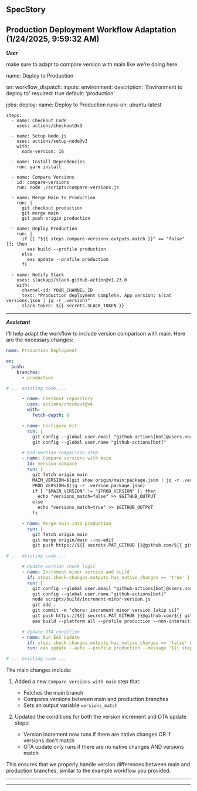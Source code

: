## SpecStory

## Production Deployment Workflow Adaptation (1/24/2025, 9:59:32 AM)

_**User**_

make sure to adapt to compare version with main  like we're doing here

name: Deploy to Production

on:
  workflow_dispatch:
    inputs:
      environment:
        description: 'Environment to deploy to'
        required: true
        default: 'production'

jobs:
  deploy:
    name: Deploy to Production
    runs-on: ubuntu-latest

    steps:
      - name: Checkout Code
        uses: actions/checkout@v3

      - name: Setup Node.js
        uses: actions/setup-node@v3
        with:
          node-version: 16

      - name: Install Dependencies
        run: yarn install

      - name: Compare Versions
        id: compare-versions
        run: node ./scripts/compare-versions.js

      - name: Merge Main to Production
        run: |
          git checkout production
          git merge main
          git push origin production

      - name: Deploy Production
        run: |
          if [[ "${{ steps.compare-versions.outputs.match }}" == "false" ]]; then
            eas build --profile production
          else
            eas update --profile production
          fi

      - name: Notify Slack
        uses: slackapi/slack-github-action@v1.23.0
        with:
          channel-id: YOUR_CHANNEL_ID
          text: "Production deployment complete. App version: $(cat versions.json | jq -r .version)"
          slack-token: ${{ secrets.SLACK_TOKEN }}

---

_**Assistant**_

I'll help adapt the workflow to include version comparison with main. Here are the necessary changes:

```yaml:.github/workflows/deploy-prod.yml
name: Production Deployment

on:
  push:
    branches:
      - production

# ... existing code ...

      - name: Checkout repository
        uses: actions/checkout@v4
        with:
          fetch-depth: 0

      - name: Configure Git
        run: |
          git config --global user.email "github-actions[bot]@users.noreply.github.com"
          git config --global user.name "github-actions[bot]"

      # Add version comparison step
      - name: Compare versions with main
        id: version-compare
        run: |
          git fetch origin main
          MAIN_VERSION=$(git show origin/main:package.json | jq -r .version)
          PROD_VERSION=$(jq -r .version package.json)
          if [ "$MAIN_VERSION" != "$PROD_VERSION" ]; then
            echo "versions_match=false" >> $GITHUB_OUTPUT
          else
            echo "versions_match=true" >> $GITHUB_OUTPUT
          fi

      - name: Merge main into production
        run: |
          git fetch origin main
          git merge origin/main --no-edit
          git push https://${{ secrets.PAT_GITHUB }}@github.com/${{ github.repository }}.git HEAD:production

# ... existing code ...

      # Update version check logic
      - name: Increment minor version and build
        if: steps.check-changes.outputs.has_native_changes == 'true' || steps.version-compare.outputs.versions_match == 'false'
        run: |
          git config --global user.email "github-actions[bot]@users.noreply.github.com"
          git config --global user.name "github-actions[bot]"
          node scripts/build/increment-minor-version.js
          git add .
          git commit -m "chore: increment minor version [skip ci]"
          git push https://${{ secrets.PAT_GITHUB }}@github.com/${{ github.repository }}.git HEAD:production
          eas build --platform all --profile production --non-interactive

      # Update OTA condition
      - name: Run EAS Update
        if: steps.check-changes.outputs.has_native_changes == 'false' && steps.version-compare.outputs.versions_match == 'true'
        run: eas update --auto --profile production --message "${{ steps.commit_msg.outputs.message }}" --non-interactive

# ... existing code ...
```

The main changes include:

1. Added a new `Compare versions with main` step that:
   - Fetches the main branch
   - Compares versions between main and production branches
   - Sets an output variable `versions_match`

2. Updated the conditions for both the version increment and OTA update steps:
   - Version increment now runs if there are native changes OR if versions don't match
   - OTA update only runs if there are no native changes AND versions match

This ensures that we properly handle version differences between main and production branches, similar to the example workflow you provided.

---



---

